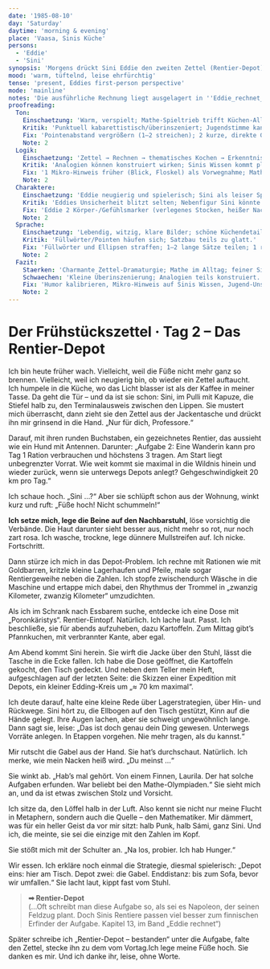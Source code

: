 ```yaml
---
date: '1985-08-10'
day: 'Saturday'
daytime: 'morning & evening'
place: 'Vaasa, Sinis Küche'
persons:
  - 'Eddie'
  - 'Sini'
synopsis: 'Morgens drückt Sini Eddie den zweiten Zettel (Rentier‑Depot) in die Hand; tagsüber rechnet Eddie, pflegt die Füße und kocht thematisch – abends merkt sie: Sini hat ihre Fluchtmetapher bewusst gewählt und kennt den finnischen Erfinder der Aufgabe.'
mood: 'warm, tüftelnd, leise ehrfürchtig'
tense: 'present, Eddies first-person perspective'
mode: 'mainline'
notes: 'Die ausführliche Rechnung liegt ausgelagert in ''Eddie_rechnet_Tag2_Depots_und_Rentiere.md''.'
proofreading:
  Ton:
    Einschaetzung: 'Warm, verspielt; Mathe‑Spieltrieb trifft Küchen‑Alltag.'
    Kritik: 'Punktuell kabarettistisch/überinszeniert; Jugendstimme kann einen Hauch leiser, echter klingen.'
    Fix: 'Pointenabstand vergrößern (1–2 streichen); 2 kurze, direkte Gedankenfetzen (verlegen/unsicher) setzen; 1 Atempunkt vor Sinis Erkenntnis.'
    Note: 2
  Logik:
    Einschaetzung: 'Zettel → Rechnen → thematisches Kochen → Erkenntnis über Sinis Quelle: schlüssig.'
    Kritik: 'Analogien können konstruiert wirken; Sinis Wissen kommt plötzlich.'
    Fix: '1 Mikro‑Hinweis früher (Blick, Floskel) als Vorwegnahme; Mathe auf Skizze/Ergebnis verknappen (voller Beweis ausgelagert).'
    Note: 2
  Charaktere:
    Einschaetzung: 'Eddie neugierig und spielerisch; Sini als leiser Sparrings‑ und Denkanstoß.'
    Kritik: 'Eddies Unsicherheit blitzt selten; Nebenfigur Sini könnte 1 prägnantes Mini‑Detail bekommen (Stimme/Schulterstoß/Floskel).'
    Fix: 'Eddie 2 Körper-/Gefühlsmarker (verlegenes Stocken, heißer Nacken) beim Erwischt‑Werden; Sini 1 Signaturgeste/Floskel (z. B. „Professore“).'
    Note: 2
  Sprache:
    Einschaetzung: 'Lebendig, witzig, klare Bilder; schöne Küchendetails.'
    Kritik: 'Füllwörter/Pointen häufen sich; Satzbau teils zu glatt.'
    Fix: 'Füllwörter und Ellipsen straffen; 1–2 lange Sätze teilen; 1 rotziger Kurzsatz als Kontrast.'
    Note: 2
  Fazit:
    Staerken: 'Charmante Zettel‑Dramaturgie; Mathe im Alltag; feiner Sini‑Reveal.'
    Schwaechen: 'Kleine Überinszenierung; Analogien teils konstruiert.'
    Fix: 'Humor kalibrieren, Mikro‑Hinweis auf Sinis Wissen, Jugend‑Unsicherheit kurz zeigen; Sprache leicht straffen.'
    Note: 2
---
```


# Der Frühstückszettel · Tag 2 – Das Rentier-Depot

Ich bin heute früher wach. Vielleicht, weil die Füße nicht mehr ganz so brennen.
Vielleicht, weil ich neugierig bin, ob wieder ein Zettel auftaucht. Ich humpele
in die Küche, wo das Licht blasser ist als der Kaffee in meiner Tasse. Da geht
die Tür – und da ist sie schon: Sini, im Pulli mit Kapuze, die Stiefel halb zu,
den Terminalausweis zwischen den Lippen. Sie mustert mich überrascht, dann zieht
sie den Zettel aus der Jackentasche und drückt ihn mir grinsend in die Hand.
„Nur für dich, Professore.“

Darauf, mit ihren runden Buchstaben, ein gezeichnetes Rentier, das aussieht wie
ein Hund mit Antennen. Darunter: „Aufgabe 2: Eine Wanderin kann pro Tag 1 Ration
verbrauchen und höchstens 3 tragen. Am Start liegt unbegrenzter Vorrat. Wie weit
kommt sie maximal in die Wildnis hinein und wieder zurück, wenn sie unterwegs
Depots anlegt? Gehgeschwindigkeit 20 km pro Tag.“

Ich schaue hoch. „Sini …?“ Aber sie schlüpft schon aus der Wohnung, winkt kurz
und ruft: „Füße hoch! Nicht schummeln!“

**Ich setze mich, lege die Beine auf den Nachbarstuhl,** löse vorsichtig die
Verbände. Die Haut darunter sieht besser aus, nicht mehr so rot, nur noch zart
rosa. Ich wasche, trockne, lege dünnere Mullstreifen auf. Ich nicke.
Fortschritt.

Dann stürze ich mich in das Depot-Problem. Ich rechne mit Rationen wie mit
Goldbarren, kritzle kleine Lagerhaufen und Pfeile, male sogar Rentiergeweihe
neben die Zahlen. Ich stopfe zwischendurch Wäsche in
die Maschine und ertappe mich dabei, den Rhythmus der Trommel in „zwanzig
Kilometer, zwanzig Kilometer“ umzudichten.

Als ich im Schrank nach Essbarem suche, entdecke ich eine Dose mit
„Poronkäristys“. Rentier-Eintopf. Natürlich. Ich lache laut. Passt. Ich
beschließe, sie für abends aufzuheben, dazu Kartoffeln. Zum Mittag gibt’s
Pfannkuchen, mit verbrannter Kante, aber egal.

Am Abend kommt Sini herein. Sie wirft die
Jacke über den Stuhl, lässt die Tasche in die Ecke fallen. Ich habe die Dose
geöffnet, die Kartoffeln gekocht, den Tisch gedeckt. Und neben dem Teller mein
Heft, aufgeschlagen auf der letzten Seite: die Skizzen einer Expedition mit
Depots, ein kleiner Edding-Kreis um „≈ 70 km maximal“.

Ich deute darauf, halte eine kleine Rede über Lagerstrategien, über Hin- und
Rückwege. Sini hört zu, die Ellbogen auf den Tisch gestützt, Kinn auf die Hände
gelegt. Ihre Augen lachen, aber sie schweigt ungewöhnlich lange. Dann sagt sie,
leise: „Das ist doch genau dein Ding gewesen. Unterwegs Vorräte anlegen. In
Etappen vorgehen. Nie mehr tragen, als du kannst.“

Mir rutscht die Gabel aus der Hand. Sie hat’s durchschaut. Natürlich. Ich merke,
wie mein Nacken heiß wird. „Du meinst …“

Sie winkt ab. „Hab’s mal gehört. Von einem Finnen, Laurila. Der hat solche
Aufgaben erfunden. War beliebt bei den Mathe-Olympiaden.“ Sie sieht mich an, und
da ist etwas zwischen Stolz und Vorsicht.

Ich sitze da, den Löffel halb in der Luft. Also kennt sie nicht nur meine Flucht
in Metaphern, sondern auch die Quelle – den Mathematiker. Mir dämmert, was für
ein heller Geist da vor mir sitzt: halb Punk, halb Sámi, ganz Sini. Und ich, die
meinte, sie sei die einzige mit den Zahlen im Kopf.

Sie stößt mich mit der Schulter an. „Na los, probier. Ich hab Hunger.“

Wir essen. Ich erkläre noch einmal die Strategie, diesmal spielerisch: „Depot
eins: hier am Tisch. Depot zwei: die Gabel. Enddistanz: bis zum Sofa,
bevor wir umfallen.“ Sie lacht laut, kippt fast vom Stuhl.

> **➡ Rentier-Depot**\
> (…Oft schreibt man diese Aufgabe so, als sei es Napoleon, der seinen Feldzug plant. Doch Sinis Rentiere passen viel besser zum finnischen Erfinder der Aufgabe. Kapitel 13, im Band „Eddie rechnet“)

Später schreibe ich „Rentier-Depot – bestanden“ unter die Aufgabe, falte den
Zettel, stecke ihn zu dem vom Vortag.Ich lege meine Füße hoch. Sie danken es
mir. Und ich danke ihr, leise, ohne Worte.
